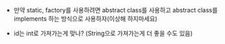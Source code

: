 -  만약 static,  factory를 사용하려면 abstract class를 사용하고
   abstract class를 implements 하는 방식으로 사용하자(이상해 하지마세요)

- id는 int로 가져가는게 맞나? (String으로 가져가는게 더 좋을 수도 있음) 